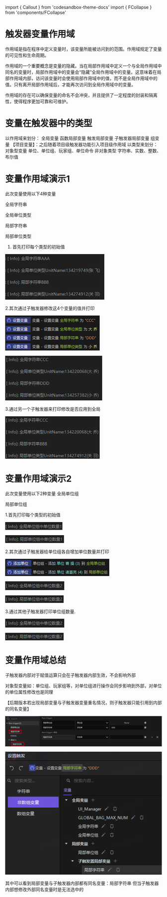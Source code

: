 import { Callout } from 'codesandbox-theme-docs'
import { FCollapse } from 'components/FCollapse'

# 触发器变量作用域

作用域是指在程序中定义变量时，该变量所能被访问到的范围。作用域规定了变量的可见性和生命周期。

作用域的一个重要概念是变量的隐藏。当在局部作用域中定义一个与全局作用域中同名的变量时，局部作用域中的变量会“隐藏”全局作用域中的变量。这意味着在局部作用域内部，访问该变量时会使用局部作用域中的值，而不是全局作用域中的值。只有离开局部作用域后，才能再次访问到全局作用域中的变量。

作用域的存在可以确保变量的命名不会冲突，并且提供了一定程度的封装和隔离性，使得程序更加可靠和可维护。
# 变量在触发器中的类型
以作用域来划分：
全局变量
函数局部变量
触发局部变量
子触发器局部变量
组变量
【项目变量】：之后随着项目级触发器功能引入项目级作用域
以类型来划分：
对象型变量
单位、单位组、玩家组、单位命令
非对象类型
字符串、实数、整数、布尔值
# 变量作用域演示1
此次变量使用以下4种变量


全局字符串


全局单位类型


局部字符串


局部单位类型


1. 首先打印每个类型的初始值


![TVAD1](./img/TVAD1.jpg)


2.其次通过子触发器修改这4个变量的值并打印


![TVAD2](./img/TVAD2.jpg)


![TVAD3](./img/TVAD3.jpg)


3.通过另一个子触发器来打印修改是否应用到全局


![TVAD4](./img/TVAD4.jpg)


# 变量作用域演示2
此次变量使用以下2种变量
全局单位组


局部单位组


1.首先打印每个类型的初始值


![TVAD5](./img/TVAD5.jpg)


![TVAD6](./img/TVAD6.jpg)


2.其次通过子触发器给单位组各自增加单位数量并打印


![TVAD7](./img/TVAD7.jpg)


![TVAD8](./img/TVAD8.jpg)


![TVAD9](./img/TVAD9.jpg)


3.通过其他子触发器打印单位组数量.


![TVAD10](./img/TVAD10.jpg)


![TVAD11](./img/TVAD11.jpg)


# 变量作用域总结
子触发器内部对于赋值运算只会在子触发器内部生效，不会影响外部


对象型变量如：单位组、玩家组等，对单位组进行操作会同步影响到外部，对单位的单位属性修改也是同理


【后期版本若出现局部变量与子触发器变量重名情况，则子触发器只能引用到内部的同名变量】


![TVAD12](./img/TVAD12.jpg)


![TVAD13](./img/TVAD13.jpg)

其中可以看到局部变量与子触发器内部都有同名变量：局部字符串
但当子触发器内部想修改外部同名变量时是无法选中的